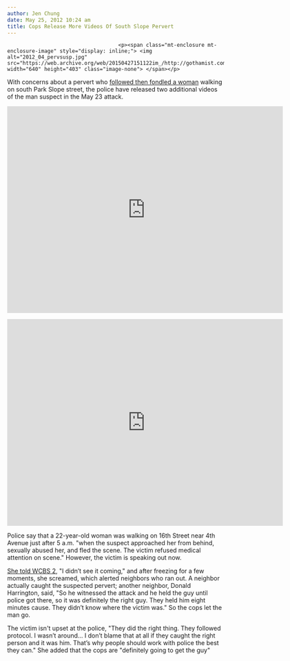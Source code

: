 ```yaml
---
author: Jen Chung
date: May 25, 2012 10:24 am
title: Cops Release More Videos Of South Slope Pervert
---
```


	
										<p><span class="mt-enclosure mt-enclosure-image" style="display: inline;"> <img alt="2012_04_pervsusp.jpg" src="https://web.archive.org/web/20150427151122im_/http://gothamist.com/attachments/jen/2012_04_pervsusp.jpg" width="640" height="403" class="image-none"> </span></p>

<p>With concerns about a pervert who <a href="https://web.archive.org/web/20150427151122/http://gothamist.com/2012/05/24/cops_man_groped_woman_at_16th_4th_a.php">followed then fondled a woman</a> walking on south Park Slope street, the police have released two additional videos of the man suspect in the May 23 attack.</p>

<p><iframe src="https://web.archive.org/web/20150427151122if_/http://player.vimeo.com/video/42836945?byline=0&amp;portrait=0" width="640" height="480" frameborder="0" webkitallowfullscreen="" mozallowfullscreen="" allowfullscreen></iframe></p>

<p><iframe src="https://web.archive.org/web/20150427151122if_/http://player.vimeo.com/video/42837110?byline=0&amp;portrait=0" width="640" height="480" frameborder="0" webkitallowfullscreen="" mozallowfullscreen="" allowfullscreen></iframe></p>

<p>Police say that a 22-year-old woman was walking on 16th Street near 4th Avenue just after 5 a.m. &quot;when the suspect approached her from behind, sexually abused her, and fled the scene. The victim refused medical attention on scene.&quot; However, the victim is speaking out now.  </p>

<p><a href="https://web.archive.org/web/20150427151122/http://newyork.cbslocal.com/2012/05/24/exclusive-park-slope-woman-urges-other-sex-attack-victims-to-work-with-nypd/">She told WCBS 2</a>, &quot;I didn&#x2019;t see it coming,&quot; and after freezing for a few moments, she screamed, which alerted neighbors who ran out.  A neighbor actually caught the suspected pervert; another neighbor, Donald Harrington, said, &quot;So he witnessed the attack and he held the guy until police got there, so it was definitely the right guy. They held him eight minutes cause. They didn&#x2019;t know where the victim was.&quot;  So the cops let the man go.</p>

<p>The victim isn&apos;t upset at the police, &quot;They did the right thing. They followed protocol. I wasn&#x2019;t around... I don&#x2019;t blame that at all if they caught the right person and it was him. That&#x2019;s why people should work with police the best they can.&quot;  She added that the cops are &quot;definitely going to get the guy&quot;</p>

<p><br>
</p>					
										
									
				